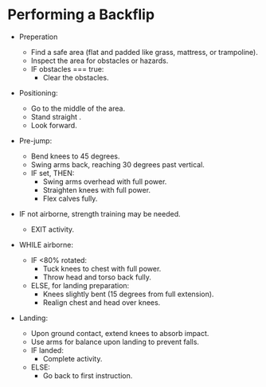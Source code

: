# Performing a Backflip

- Preperation
  - Find a safe area (flat and padded like grass, mattress, or trampoline).
  - Inspect the area for obstacles or hazards.
  - IF obstacles === true:
    - Clear the obstacles.

- Positioning:
  - Go to the middle of the area.
  - Stand straight .
  - Look forward.

- Pre-jump:
  - Bend knees to 45 degrees.
  - Swing arms back, reaching 30 degrees past vertical.
  - IF set, THEN:
    - Swing arms overhead with full power.
    - Straighten knees with full power.
    - Flex calves fully.

- IF not airborne, strength training may be needed.
  - EXIT activity.

- WHILE airborne:
  - IF <80% rotated:
    - Tuck knees to chest with full power.
    - Throw head and torso back fully.
  - ELSE, for landing preparation:
    - Knees slightly bent (15 degrees from full extension).
    - Realign chest and head over knees.

- Landing:
  - Upon ground contact, extend knees to absorb impact.
  - Use arms for balance upon landing to prevent falls.
  - IF landed:
    - Complete activity.
  - ELSE:
    - Go back to first instruction.


